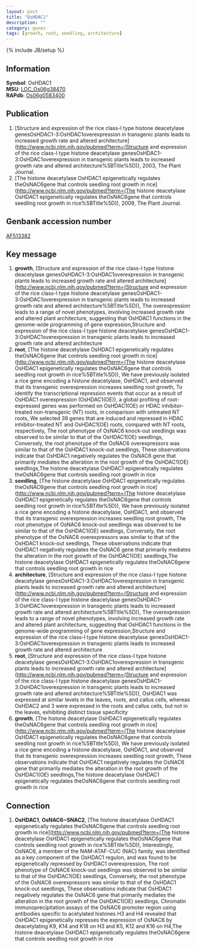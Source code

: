 ```yaml
---
layout: post
title: "OsHDAC1"
description: ""
category: genes
tags: [growth, root, seedling, architecture]
---
```

{% include JB/setup %}

## Information
__Symbol__: OsHDAC1  
__MSU__: [LOC_Os06g38470](http://rice.plantbiology.msu.edu/cgi-bin/ORF_infopage.cgi?orf=LOC_Os06g38470)  
__RAPdb__: [Os06g0583400](http://rapdb.dna.affrc.go.jp/viewer/gbrowse_details/irgsp1?name=Os06g0583400)  

## Publication
1. [Structure and expression of the rice class-I type histone deacetylase genesOsHDAC1-3:OsHDAC1overexpression in transgenic plants leads to increased growth rate and altered architecture](http://www.ncbi.nlm.nih.gov/pubmed?term=(Structure and expression of the rice class-I type histone deacetylase genesOsHDAC1-3:OsHDAC1overexpression in transgenic plants leads to increased growth rate and altered architecture%5BTitle%5D)), 2003, The Plant Journal.
2. [The histone deacetylase OsHDAC1 epigenetically regulates theOsNAC6gene that controls seedling root growth in rice](http://www.ncbi.nlm.nih.gov/pubmed?term=(The histone deacetylase OsHDAC1 epigenetically regulates theOsNAC6gene that controls seedling root growth in rice%5BTitle%5D)), 2009, The Plant Journal.

## Genbank accession number
[AF513382](http://www.ncbi.nlm.nih.gov/nuccore/AF513382)

## Key message
1. __growth__, [Structure and expression of the rice class-I type histone deacetylase genesOsHDAC1-3:OsHDAC1overexpression in transgenic plants leads to increased growth rate and altered architecture](http://www.ncbi.nlm.nih.gov/pubmed?term=(Structure and expression of the rice class-I type histone deacetylase genesOsHDAC1-3:OsHDAC1overexpression in transgenic plants leads to increased growth rate and altered architecture%5BTitle%5D)),  The overexpression leads to a range of novel phenotypes, involving increased growth rate and altered plant architecture, suggesting that OsHDAC1 functions in the genome-wide programming of gene expression,Structure and expression of the rice class-I type histone deacetylase genesOsHDAC1-3:OsHDAC1overexpression in transgenic plants leads to increased growth rate and altered architecture
2. __root__, [The histone deacetylase OsHDAC1 epigenetically regulates theOsNAC6gene that controls seedling root growth in rice](http://www.ncbi.nlm.nih.gov/pubmed?term=(The histone deacetylase OsHDAC1 epigenetically regulates theOsNAC6gene that controls seedling root growth in rice%5BTitle%5D)), We have previously isolated a rice gene encoding a histone deacetylase, OsHDAC1, and observed that its transgenic overexpression increases seedling root growth, To identify the transcriptional repression events that occur as a result of OsHDAC1 overexpression (OsHDAC1(OE)), a global profiling of root-expressed genes was performed on OsHDAC1(OE) or HDAC inhibitor-treated non-transgenic (NT) roots, in comparison with untreated NT roots, We selected 39 genes that are induced and repressed in HDAC inhibitor-treated NT and OsHDAC1(OE) roots, compared with NT roots, respectively, The root phenotype of OsNAC6 knock-out seedlings was observed to be similar to that of the OsHDAC1(OE) seedlings, Conversely, the root phenotype of the OsNAC6 overexpressors was similar to that of the OsHDAC1 knock-out seedlings, These observations indicate that OsHDAC1 negatively regulates the OsNAC6 gene that primarily mediates the alteration in the root growth of the OsHDAC1(OE) seedlings,The histone deacetylase OsHDAC1 epigenetically regulates theOsNAC6gene that controls seedling root growth in rice
3. __seedling__, [The histone deacetylase OsHDAC1 epigenetically regulates theOsNAC6gene that controls seedling root growth in rice](http://www.ncbi.nlm.nih.gov/pubmed?term=(The histone deacetylase OsHDAC1 epigenetically regulates theOsNAC6gene that controls seedling root growth in rice%5BTitle%5D)), We have previously isolated a rice gene encoding a histone deacetylase, OsHDAC1, and observed that its transgenic overexpression increases seedling root growth, The root phenotype of OsNAC6 knock-out seedlings was observed to be similar to that of the OsHDAC1(OE) seedlings, Conversely, the root phenotype of the OsNAC6 overexpressors was similar to that of the OsHDAC1 knock-out seedlings, These observations indicate that OsHDAC1 negatively regulates the OsNAC6 gene that primarily mediates the alteration in the root growth of the OsHDAC1(OE) seedlings,The histone deacetylase OsHDAC1 epigenetically regulates theOsNAC6gene that controls seedling root growth in rice
4. __architecture__, [Structure and expression of the rice class-I type histone deacetylase genesOsHDAC1-3:OsHDAC1overexpression in transgenic plants leads to increased growth rate and altered architecture](http://www.ncbi.nlm.nih.gov/pubmed?term=(Structure and expression of the rice class-I type histone deacetylase genesOsHDAC1-3:OsHDAC1overexpression in transgenic plants leads to increased growth rate and altered architecture%5BTitle%5D)),  The overexpression leads to a range of novel phenotypes, involving increased growth rate and altered plant architecture, suggesting that OsHDAC1 functions in the genome-wide programming of gene expression,Structure and expression of the rice class-I type histone deacetylase genesOsHDAC1-3:OsHDAC1overexpression in transgenic plants leads to increased growth rate and altered architecture
5. __root__, [Structure and expression of the rice class-I type histone deacetylase genesOsHDAC1-3:OsHDAC1overexpression in transgenic plants leads to increased growth rate and altered architecture](http://www.ncbi.nlm.nih.gov/pubmed?term=(Structure and expression of the rice class-I type histone deacetylase genesOsHDAC1-3:OsHDAC1overexpression in transgenic plants leads to increased growth rate and altered architecture%5BTitle%5D)),  OsHDAC1 was expressed at similar levels in the leaves, roots, and callus cells, whereas OsHDAC2 and 3 were expressed in the roots and callus cells, but not in the leaves, exhibiting distinct tissue specificity
6. __growth__, [The histone deacetylase OsHDAC1 epigenetically regulates theOsNAC6gene that controls seedling root growth in rice](http://www.ncbi.nlm.nih.gov/pubmed?term=(The histone deacetylase OsHDAC1 epigenetically regulates theOsNAC6gene that controls seedling root growth in rice%5BTitle%5D)), We have previously isolated a rice gene encoding a histone deacetylase, OsHDAC1, and observed that its transgenic overexpression increases seedling root growth, These observations indicate that OsHDAC1 negatively regulates the OsNAC6 gene that primarily mediates the alteration in the root growth of the OsHDAC1(OE) seedlings,The histone deacetylase OsHDAC1 epigenetically regulates theOsNAC6gene that controls seedling root growth in rice

## Connection
1. __OsHDAC1__, __OsNAC6~SNAC2__, [The histone deacetylase OsHDAC1 epigenetically regulates theOsNAC6gene that controls seedling root growth in rice](http://www.ncbi.nlm.nih.gov/pubmed?term=(The histone deacetylase OsHDAC1 epigenetically regulates theOsNAC6gene that controls seedling root growth in rice%5BTitle%5D)),  Interestingly, OsNAC6, a member of the NAM-ATAF-CUC (NAC) family, was identified as a key component of the OsHDAC1 regulon, and was found to be epigenetically repressed by OsHDAC1 overexpression, The root phenotype of OsNAC6 knock-out seedlings was observed to be similar to that of the OsHDAC1(OE) seedlings, Conversely, the root phenotype of the OsNAC6 overexpressors was similar to that of the OsHDAC1 knock-out seedlings, These observations indicate that OsHDAC1 negatively regulates the OsNAC6 gene that primarily mediates the alteration in the root growth of the OsHDAC1(OE) seedlings, Chromatin immunoprecipitation assays of the OsNAC6 promoter region using antibodies specific to acetylated histones H3 and H4 revealed that OsHDAC1 epigenetically represses the expression of OsNAC6 by deacetylating K9, K14 and K18 on H3 and K5, K12 and K16 on H4,The histone deacetylase OsHDAC1 epigenetically regulates theOsNAC6gene that controls seedling root growth in rice


